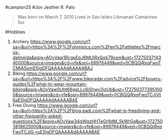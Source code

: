 #campion25
#Jov Jesther R. Palo
>Was born on March 7, 2010
>Lives in San Isidro Libmanan Camarines Sur

#Hobbies
1. Archery
https://www.google.com/url?sa=i&url=https%3A%2F%2Folympics.com%2Fen%2Fathletes%2Fmarcus-dalmeida&psig=AOvVaw1RcgpEpJ6MUlRxQok79osm&ust=1727503714340000&source=images&cd=vfe&opi=89978449&ved=0CBQQjRxqFwoTCMiA5omE5IgDFQAAAAAdAAAAABAJ
2. Biking
https://www.google.com/url?sa=i&url=https%3A%2F%2Fwww.bikeradar.com%2Fadvice%2Fbuyers-guides%2Fwhat-to-wear-mountain-biking&psig=AOvVaw0Uht68ggLLc6iShwv3jzUb&ust=1727503773951000&source=images&cd=vfe&opi=89978449&ved=0CBQQjRxqFwoTCJiVt6aE5IgDFQAAAAAdAAAAABAE
3. Free Diving
https://www.google.com/url?sa=i&url=https%3A%2F%2Fblog.padi.com%2Fwhat-is-freediving-and-other-frequently-asked-questions%2F&psig=AOvVaw34gWqzHHTeGr9dM_5kWrGq&ust=1727503818625000&source=images&cd=vfe&opi=89978449&ved=0CBQQjRxqFwoTCJiG-ruE5IgDFQAAAAAdAAAAABAE
